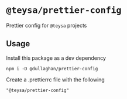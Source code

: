 # `@teysa/prettier-config`

Prettier config for `@teysa` projects

## Usage

Install this package as a dev dependency
```
npm i -D @dullaghan/prettier-config

```

Create a .prettierrc file with the following
```
"@teysa/prettier-config"
```